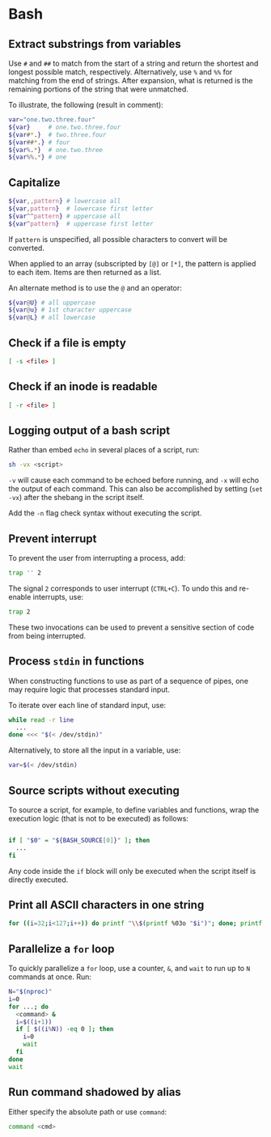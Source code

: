 # Bash

## Extract substrings from variables

Use `#` and `##` to match from the start of a string and return the shortest and
longest possible match, respectively. Alternatively, use `%` and `%%` for
matching from the end of strings. After expansion, what is returned is the
remaining portions of the string that were unmatched.

To illustrate, the following (result in comment):

```bash
var="one.two.three.four"
${var}     # one.two.three.four
${var#*.}  # two.three.four
${var##*.} # four
${var%.*}  # one.two.three
${var%%.*} # one
```

## Capitalize

```bash
${var,,pattern} # lowercase all
${var,pattern}  # lowercase first letter
${var^^pattern} # uppercase all
${var^pattern}  # uppercase first letter
```

If `pattern` is unspecified, all possible characters to convert will be
converted.

When applied to an array (subscripted by `[@]` or `[*]`, the pattern is applied
to each item. Items are then returned as a list.

An alternate method is to use the `@` and an operator:

```bash
${var@U} # all uppercase
${var@u} # 1st character uppercase
${var@L} # all lowercase
```

## Check if a file is empty

```bash
[ -s <file> ]
```

## Check if an inode is readable

```bash
[ -r <file> ]
```

## Logging output of a bash script

Rather than embed `echo` in several places of a script, run:

```bash
sh -vx <script>
```

`-v` will cause each command to be echoed before running, and `-x` will echo the
output of each command. This can also be accomplished by setting (`set -vx`)
after the shebang in the script itself.

Add the `-n` flag check syntax without executing the script.

## Prevent interrupt

To prevent the user from interrupting a process, add:

```bash
trap '' 2
```

The signal `2` corresponds to user interrupt (`CTRL+C`). To undo this and
re-enable interrupts, use:

```bash
trap 2
```

These two invocations can be used to prevent a sensitive section of code from
being interrupted.

## Process `stdin` in functions

When constructing functions to use as part of a sequence of pipes, one may
require logic that processes standard input.

To iterate over each line of standard input, use:

```bash
while read -r line
  ...
done <<< "$(< /dev/stdin)"
```

Alternatively, to store all the input in a variable, use:

```bash
var=$(< /dev/stdin)
```

## Source scripts without executing

To source a script, for example, to define variables and functions, wrap the
execution logic (that is not to be executed) as follows:

```bash

if [ "$0" = "${BASH_SOURCE[0]}" ]; then
  ...
fi
```

Any code inside the `if` block will only be executed when the script itself is
directly executed.

## Print all ASCII characters in one string

```bash
for ((i=32;i<127;i++)) do printf "\\$(printf %03o "$i")"; done; printf "\n"
```

## Parallelize a `for` loop

To quickly parallelize a `for` loop, use a counter, `&`, and `wait` to run up to
`N` commands at once. Run:

```bash
N="$(nproc)"
i=0
for ...; do
  <command> &
  i=$((i+1))
  if [ $((i%N)) -eq 0 ]; then
    i=0
    wait
  fi
done
wait
```

## Run command shadowed by alias

Either specify the absolute path or use `command`:

```sh
command <cmd>
```
